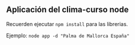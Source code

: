 ## Aplicación del clima-curso node

Recuerden ejecutar ```npm install``` para las librerias.

Ejemplo: ```node app -d "Palma de Mallorca España"```